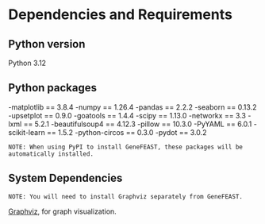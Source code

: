 # Dependencies and Requirements

## Python version
Python 3.12


## Python packages

-matplotlib == 3.8.4
-numpy == 1.26.4
-pandas == 2.2.2
-seaborn == 0.13.2
-upsetplot == 0.9.0
-goatools == 1.4.4
-scipy == 1.13.0
-networkx == 3.3
-lxml == 5.2.1
-beautifulsoup4 == 4.12.3
-pillow == 10.3.0
-PyYAML == 6.0.1
-scikit-learn == 1.5.2
-python-circos == 0.3.0
-pydot == 3.0.2

```
NOTE: When using PyPI to install GeneFEAST, these packages will be automatically installed.
```
## System Dependencies
```
NOTE: You will need to install Graphviz separately from GeneFEAST.
```
[Graphviz](http://www.graphviz.org/), for graph visualization.
```
